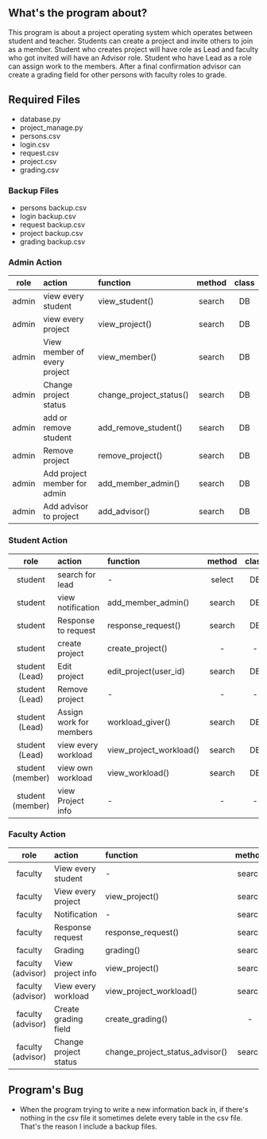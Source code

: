 ## What's the program about?
This program is about a project operating system which operates between student and teacher. Students can create a project and invite others to join as a member.
Student who creates project will have role as Lead and faculty who got invited will have an Advisor role. Student who have Lead as a role can assign work to the members.
After a final confirmation advisor can create a grading field for other persons with faculty roles to grade.

## Required Files

- database.py
- project_manage.py
- persons.csv
- login.csv
- request.csv
- project.csv
- grading.csv

### Backup Files

- persons backup.csv
- login backup.csv
- request backup.csv
- project backup.csv
- grading backup.csv

### Admin Action
|       role        | action                       | function                        | method | class |
|:-----------------:|:-----------------------------|:--------------------------------|:------:|:-----:|
|       admin       | view every student           | view_student()                  | search |  DB   |
|       admin       | view every project           | view_project()                  | search |  DB   |
|       admin       | View member of every project | view_member()                   | search |  DB   |
|       admin       | Change project status        | change_project_status()         | search |  DB   |
|       admin       | add or remove student        | add_remove_student()            | search |  DB   |
|       admin       | Remove project               | remove_project()                | search |  DB   |
|       admin       | Add project member for admin | add_member_admin()              | search |  DB   |
|       admin       | Add advisor to project       | add_advisor()                   | search |  DB   |

### Student Action
|       role        | action                       | function                        | method | class |
|:-----------------:|:-----------------------------|:--------------------------------|:------:|:-----:|
|      student      | search for lead              | -                               | select |  DB   |
|      student      | view notification            | add_member_admin()              | search |  DB   |
|      student      | Response to request          | response_request()              | search |  DB   |
|      student      | create project               | create_project()                |   -    |   -   |
|  student (Lead)   | Edit project                 | edit_project(user_id)           | search |  DB   |
|  student (Lead)   | Remove project               | -                               |   -    |   -   |
|  student (Lead)   | Assign work for members      | workload_giver()                | search |  DB   |
|  student (Lead)   | view every workload          | view_project_workload()         | search |  DB   |
| student (member)  | view own workload            | view_workload()                 | search |  DB   |
| student (member)  | view Project info            | -                               |   -    |   -   |

### Faculty Action
|       role        | action                       | function                        | method | class |
|:-----------------:|:-----------------------------|:--------------------------------|:------:|:-----:|
|      faculty      | View every student           | -                               | search |  DB   |
|      faculty      | View every project           | view_project()                  | search |  DB   |
|      faculty      | Notification                 | -                               | search |  DB   |
|      faculty      | Response request             | response_request()              | search |  DB   |
|      faculty      | Grading                      | grading()                       | search |  DB   |
| faculty (advisor) | View project info            | view_project()                  | search |  DB   |
| faculty (advisor) | View every workload          | view_project_workload()         | search |  DB   |
| faculty (advisor) | Create grading field         | create_grading()                |   -    |   -   |
| faculty (advisor) | Change project status        | change_project_status_advisor() | search |  DB   |

## Program's Bug

- When the program trying to write a new information back in, if there's nothing in the csv file it sometimes delete every table in the csv file. That's the reason I include a backup files.
